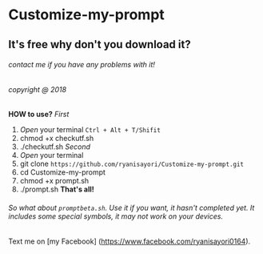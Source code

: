 # Customize-my-prompt
## It's free why don't you download it?
###### contact me if you have any problems with it!
###### copyright @ 2018
**HOW to use?**
*First*
1. *Open* your terminal ```Ctrl + Alt + T/Shifit ```
2. chmod +x checkutf.sh
3. ./checkutf.sh
*Second*
1. *Open* your terminal
2. git clone ```https://github.com/ryanisayori/Customize-my-prompt.git```
3. cd Customize-my-prompt
4. chmod +x prompt.sh
5. ./prompt.sh
**That's all!**

###### So what about ```promptbeta.sh```. Use it if you want, it hasn't completed yet. It includes some special symbols, it may not work on your devices.

Text me on [my Facebook] (https://www.facebook.com/ryanisayori0164).

